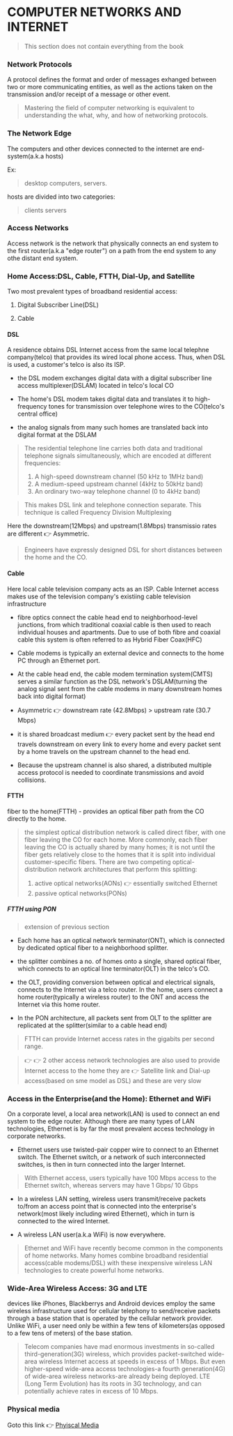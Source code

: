 # COMPUTER NETWORKS AND INTERNET

>This section does not contain everything from the book

### Network Protocols

A protocol defines the format and order of messages exhanged between two or more communicating entities, as well as the actions taken on the  transmission and/or receipt of a message or other event.

>Mastering the field of computer networking is equivalent to understanding the what, why, and how of networking protocols.

### The Network Edge

The computers and other devices connected to the internet are end-system(a.k.a hosts)

Ex:
 >desktop computers, servers.

hosts are divided into two categories:
>clients
>servers

### Access Networks

Access network is the network that physically connects an end system to the first router(a.k.a "edge router") on a path from the end system to any othe distant end system.

### Home Access:DSL, Cable, FTTH, Dial-Up, and Satellite

Two most prevalent types of broadband residential access:

1. Digital Subscriber Line(DSL)

2. Cable

#### DSL

A residence obtains DSL Internet access from the same local telephne company(telco) that provides its wired local phone access. Thus, when DSL is used, a customer's telco is also its ISP. 

- the DSL modem exchanges digital data with a digital subscriber line access multiplexer(DSLAM) located in telco's local CO

- The home's DSL modem takes digital data and translates it to high-frequency tones for transmission over telephone wires to the CO(telco's central office)

- the analog signals from many such homes are translated back into digital format at the DSLAM

>The residential telephone line carries both data and traditional telephone signals simultaneously, which are encoded at different frequencies:
> 1. A high-speed downstream channel (50 kHz to 1MHz band) 
> 2. A medium-speed upstream channel (4kHz to 50kHz band)
> 3. An ordinary two-way telephone channel (0 to 4kHz band)

> This makes DSL link and telephone connection separate. This technique is called Frequency Division Multiplexing

Here the downstream(12Mbps) and upstream(1.8Mbps) transmissio rates are different :point_right: Asymmetric.

>Engineers have expressly designed DSL for short distances between the home and the CO.

#### Cable

Here local cable television company acts as an ISP. Cable Internet access makes use of the television company's existiing cable television infrastructure

- fibre optics connect the cable head end to neighborhood-level junctions, from which traditional coaxial cable is then used to reach individual houses and apartments. Due to use of both fibre and coaxial cable this system is often referred to as Hybrid Fiber Coax(HFC)

- Cable modems is typically an external device and connects to the home PC through an Ethernet port.

- At the cable head end, the cable modem termination system(CMTS) serves a similar function as the DSL network's DSLAM(turning the analog signal sent from the cable modems in many downstream homes back into digital format)

- Asymmetric :point_right: downstream rate (42.8Mbps) > upstream rate (30.7 Mbps)

- it is shared broadcast medium :point_right: every packet sent by the head end travels downstream on every link to every home and every packet sent by a home travels on the upstream channel to the head end.

- Because the upstream channel is also shared, a distributed multiple access protocol is needed to coordinate transmissions and avoid collisions.

#### FTTH

fiber to the home(FTTH) - provides an optical fiber path from the CO directly to the home. 

> the simplest optical distribution network is called direct fiber, with one fiber leaving the CO for each home. More commonly, each fiber leaving the CO is actually shared by many homes; it is not until the fiber gets relatively close to the homes that it is split into individual customer-specific fibers. There are two competing optical-distribution network architectures that perform this splitting: 
> 1. active optical networks(AONs) :point_right: essentially switched Ethernet
> 2. passive optical networks(PONs)

##### FTTH using PON

> extension of previous section

- Each home has an optical network terminator(ONT), which is connected by dedicated optical fiber to a neighborhood splitter.

- the splitter combines a no. of homes onto a single, shared optical fiber, which connects to an optical line terminator(OLT) in the telco's CO.

- the OLT, providing conversion between optical and electrical signals, connects to the Internet via a telco router. In the home, users connect a home router(typically a wireless router) to the ONT and access the Internet via this home router. 

- In the PON architecture, all packets sent from OLT to the splitter are replicated at the splitter(similar to a cable head end)

> FTTH can provide Internet access rates in the gigabits per second range.

> :point_right: :point_right: 2 other access network technologies are also used to provide Internet access to the home they are :point_right: Satellite link and Dial-up access(based on sme model as DSL) and these are very slow

### Access in the Enterprise(and the Home): Ethernet and WiFi

On a corporate level, a local area network(LAN) is used to connect an end system to the edge router. Although there are many types of LAN technologies, Ethernet is by far the most prevalent access technology in corporate networks.

- Ethernet users use twisted-pair copper wire to connect to an Ethernet switch. The Ethernet switch, or a network of such interconnected switches, is then in turn connected into the larger Internet.

> With Ethernet access, users typically have 100 Mbps access to the Ethernet switch, whereas servers may have 1 Gbps/ 10 Gbps

- In a wireless LAN setting, wireless users transmit/receive packets to/from an access point that is connected into the enterprise's network(most likely including wired Ethernet), which in turn is connected to the wired Internet. 

- A wireless LAN user(a.k.a WiFi) is now everywhere.

> Ethernet and WiFi have recently become common in the components of home networks. Many homes combine broadband residential access(cable modems/DSL) with these inexpensive wireless LAN technologies to create powerful home networks. 
   
### Wide-Area Wireless Access: 3G and LTE

devices like iPhones, Blackberrys and Android devices employ the same wireless infrastructure used for cellular telephony to send/receive packets through a base station that is operated by the cellular network provider. Unlike WiFi, a user need only be within a few tens of kilometers(as opposed to a few tens of meters) of the base station.

> Telecom companies have mad enormous investments in so-called third-generation(3G) wireless, which provides packet-switched wide-area wireless Internet access at speeds in excess of 1 Mbps. But even higher-speed wide-area access technologies-a fourth generation(4G) of wide-area wireless networks-are already being deployed. LTE (Long Term Evolution) has its roots in 3G technology, and can potentially achieve rates in excess of 10 Mbps.

### Physical media 

Goto this link :point_right: [Phyiscal Media](https://www.geeksforgeeks.org/types-transmission-media/)
